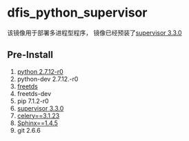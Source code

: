 # dfis_python_supervisor

该镜像用于部署多进程型程序， 镜像已经预装了[supervisor 3.3.0](http://supervisord.org/)

## Pre-Install

1. [python 2.7.12-r0](https://www.python.org/)
2. python-dev 2.7.12.-r0
3. [freetds ](http://www.freetds.org/)
4. freetds-dev
5. pip 7.1.2-r0
6. [supervisor 3.3.0](http://www.supervisord.org/)
7. [celery==3.1.23](http://www.celeryproject.org/)
8. [Sphinx==1.4.5](http://www.sphinx-doc.org/en/stable/)
9. git 2.6.6